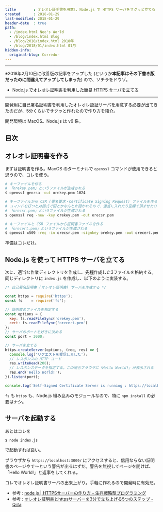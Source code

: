 ```yaml
---
title        : オレオレ証明書を用意し Node.js で HTTPS サーバをサクッと立てる
created      : 2018-01-29
last-modified: 2018-01-29
header-date  : true
path:
  - /index.html Neo's World
  - /blog/index.html Blog
  - /blog/2018/index.html 2018年
  - /blog/2018/01/index.html 01月
hidden-info:
  original-blog: Corredor
---
```


---

※2018年2月10日に改善版の記事をアップした (というか**本記事はその下書き版だったのに間違えてアップしてしまった**) ので、ソチラをドウゾ。

- [Node.js でオレオレ証明書を利用した簡易 HTTPS サーバを立てる](/blog/2018/02/10-02.html)

---

開発用に自己署名証明書を利用したオレオレ認証サーバを用意する必要が出てきたのだが、5分くらいでサクッと作れたので作り方を紹介。

開発環境は MacOS。Node.js は v6 系。

## 目次

## オレオレ証明書を作る

まずは証明書を作る。MacOS のターミナルで `openssl` コマンドが使用できると思うので、コレを使う。

```bash
# キーファイルを作る
# 「orekey.pem」というファイルが生成される
$ openssl genrsa -out orekey.pem 1024

# キーファイルから CSR (署名要求・Certificate Signing Request) ファイルを作る
# コマンドを打つと対話式で国とかなんとか聞かれるので、適当に入れたり空欄で済ませたりする
# 「orecsr.pem」というファイルが生成される
$ openssl req -new -key orekey.pem -out orecsr.pem

# キーファイルと CSR ファイルから証明書ファイルを作る
# 「orecert.pem」というファイルが生成される
$ openssl x509 -req -in orecsr.pem -signkey orekey.pem -out orecert.pem
```

準備はコレだけ。

## Node.js を使って HTTPS サーバを立てる

次に、適当な作業ディレクトリを作成し、先程作成した3ファイルを格納する。同じディレクトリに `index.js` を作成し、以下のように実装する。

```javascript
/* 自己署名証明書 (オレオレ証明書) サーバを作成する */

const https = require('https');
const fs    = require('fs');

// 証明書のファイルを指定する
const options = {
  key: fs.readFileSync('orekey.pem'),
  cert: fs.readFileSync('orecert.pem')
};
// サーバのポートを好きに決める
const port = 3000;

// サーバを立てる
https.createServer(options, (req, res) => {
  console.log('リクエストを受信しました');
  // レスポンスの HTTP コード
  res.writeHead(200);
  // レスポンスデータを指定する。この場合ブラウザに「Hello World!」が表示される
  res.end('Hello World!');
}).listen(port);

console.log(`Self-Signed Certificate Server is running : https://localhost:${port}/`);
```

`fs` も `https` も、Node.js 組み込みのモジュールなので、特に `npm install` の必要はナシ。

## サーバを起動する

あとはコレを

```bash
$ node index.js
```

で起動すれば良い。

ブラウザから `https://localhost:3000/` にアクセスすると、信用ならない証明書のページやで〜という警告が出るはずだ。警告を無視してページを開けば、「Hello World!」と返事をしてくれる。

コレでオレオレ証明書サーバの出来上がり。手軽に作れるので開発時に有効だ。

- 参考 : [node.js | HTTPSサーバーの作り方 - 生存戦略型プログラミング](http://pgpg-sou.hatenablog.com/entry/2014/03/07/121846)
- 参考 : [オレオレ証明書とhttpsサーバーを3分で立ち上げる5つのステップ - Qiita](https://qiita.com/wan-liner/items/980a552e94dac0d935e2#%E5%85%B6%E3%81%AE%E4%B8%89crt%E4%BD%9C%E6%88%90)
